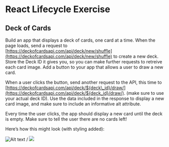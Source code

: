 React Lifecycle Exercise
========================

Deck of Cards
----------------------

Build an app that displays a deck of cards, one card at a time. When the page loads, send a request to [https://deckofcardsapi.com/api/deck/new/shuffle](https://deckofcardsapi.com/api/deck/new/shuffle) to create a new deck. Store the Deck ID it gives you, so you can make further requests to retreive each card image. Add a button to your app that allows a user to draw a new card.

When a user clicks the button, send another request to the API, this time to [https://deckofcardsapi.com/api/deck/${deck\_id}/draw/](https://deckofcardsapi.com/api/deck/${deck_id}/draw/). (make sure to use your actual deck ID). Use the data included in the response to display a new card image, and make sure to include an informative alt attribute.

Every time the user clicks, the app should display a new card until the deck is empty. Make sure to tell the user there are no cards left!

Here’s how this might look (with styling added):

![Alt text](1.gif) / ![](1.gif)
